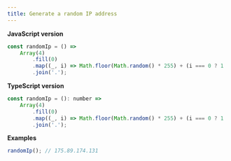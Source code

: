 ```yaml
---
title: Generate a random IP address
---
```


**JavaScript version**

```js
const randomIp = () =>
    Array(4)
        .fill(0)
        .map((_, i) => Math.floor(Math.random() * 255) + (i === 0 ? 1 : 0))
        .join('.');
```

**TypeScript version**

```js
const randomIp = (): number =>
    Array(4)
        .fill(0)
        .map((_, i) => Math.floor(Math.random() * 255) + (i === 0 ? 1 : 0))
        .join('.');
```

**Examples**

```js
randomIp(); // 175.89.174.131
```
